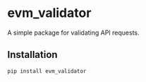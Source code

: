 # evm_validator

A simple package for validating API requests.

## Installation

```bash
pip install evm_validator
```

